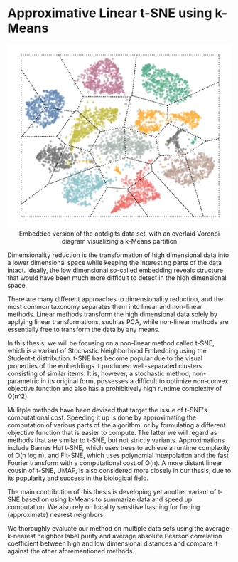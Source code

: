 # Approximative Linear t-SNE using k-Means

<p align="center">
  <img src="https://github.com/biederfrau/ktsne/blob/master/thesis/latex/img/voronoi_optidigts.png" />
  <br/>
  Embedded version of the optdigits data set, with an overlaid Voronoi diagram visualizing a k-Means partition
</p>

Dimensionality reduction is the transformation of high dimensional
data into a lower dimensional space while keeping the interesting parts
of the data intact. Ideally, the low dimensional so-called embedding
reveals structure that would have been much more difficult to detect
in the high dimensional space.

There are many different approaches to dimensionality reduction, and the most
common taxonomy separates them into linear and non-linear methods. Linear
methods transform the high dimensional data solely by applying linear
transformations, such as PCA, while non-linear methods are essentially
free to transform the data by any means.

In this thesis, we will be focusing on a non-linear method called t-SNE,
which is a variant of Stochastic Neighborhood Embedding using the Student-t
distribution. t-SNE has become popular due to the visual properties of the
embeddings it produces: well-separated clusters consisting of similar items.
It is, however, a stochastic method, non-parametric in its original form, possesses
a difficult to optimize non-convex objective function and also has a prohibitively
high runtime complexity of O(n^2).

Mulitple methods have been devised that target the issue of t-SNE's
computational cost. Speeding it up is done by approximating the computation of
various parts of the algorithm, or by formulating a different objective
function that is easier to compute. The latter we will regard as methods that
are similar to t-SNE, but not strictly variants. Approximations include
Barnes Hut t-SNE, which uses trees to achieve a runtime complexity of
O(n log n), and FIt-SNE, which uses polynomial interpolation and
the fast Fourier transform with a computational cost of O(n). A
more distant linear cousin of t-SNE, UMAP, is also considered more closely in our
thesis, due to its popularity and success in the biological field.

The main contribution of this thesis is developing yet another variant of t-SNE
based on using k-Means to summarize data and speed up computation. We also rely
on locality sensitive hashing for finding (approximate) nearest neighbors.

We thoroughly evaluate our method on multiple data sets using the average
k-nearest neighbor label purity and average absolute Pearson correlation
coefficient between high and low dimensional distances and compare it against
the other aforementioned methods.
